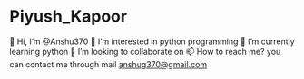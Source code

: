 # Piyush_Kapoor
👋 Hi, I’m @Anshu370 👀 I’m interested in python programming 🌱 I’m currently learning python 💞️ I’m looking to collaborate on 📫 How to reach me? you can contact me through mail anshug370@gmail.com
